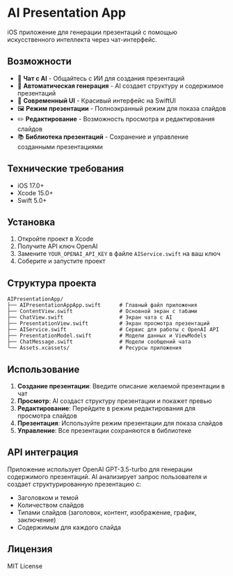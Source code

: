 # AI Presentation App

iOS приложение для генерации презентаций с помощью искусственного интеллекта через чат-интерфейс.

## Возможности

- 💬 **Чат с AI** - Общайтесь с ИИ для создания презентаций
- 🎨 **Автоматическая генерация** - AI создает структуру и содержимое презентаций
- 📱 **Современный UI** - Красивый интерфейс на SwiftUI
- 🖼️ **Режим презентации** - Полноэкранный режим для показа слайдов
- ✏️ **Редактирование** - Возможность просмотра и редактирования слайдов
- 📚 **Библиотека презентаций** - Сохранение и управление созданными презентациями

## Технические требования

- iOS 17.0+
- Xcode 15.0+
- Swift 5.0+

## Установка

1. Откройте проект в Xcode
2. Получите API ключ OpenAI
3. Замените `YOUR_OPENAI_API_KEY` в файле `AIService.swift` на ваш ключ
4. Соберите и запустите проект

## Структура проекта

```
AIPresentationApp/
├── AIPresentationAppApp.swift      # Главный файл приложения
├── ContentView.swift               # Основной экран с табами
├── ChatView.swift                  # Экран чата с AI
├── PresentationView.swift          # Экран просмотра презентаций
├── AIService.swift                 # Сервис для работы с OpenAI API
├── PresentationModel.swift         # Модели данных и ViewModels
├── ChatMessage.swift               # Модели сообщений чата
└── Assets.xcassets/                # Ресурсы приложения
```

## Использование

1. **Создание презентации**: Введите описание желаемой презентации в чат
2. **Просмотр**: AI создаст структуру презентации и покажет превью
3. **Редактирование**: Перейдите в режим редактирования для просмотра слайдов
4. **Презентация**: Используйте режим презентации для показа слайдов
5. **Управление**: Все презентации сохраняются в библиотеке

## API интеграция

Приложение использует OpenAI GPT-3.5-turbo для генерации содержимого презентаций. AI анализирует запрос пользователя и создает структурированную презентацию с:

- Заголовком и темой
- Количеством слайдов
- Типами слайдов (заголовок, контент, изображение, график, заключение)
- Содержимым для каждого слайда

## Лицензия

MIT License
